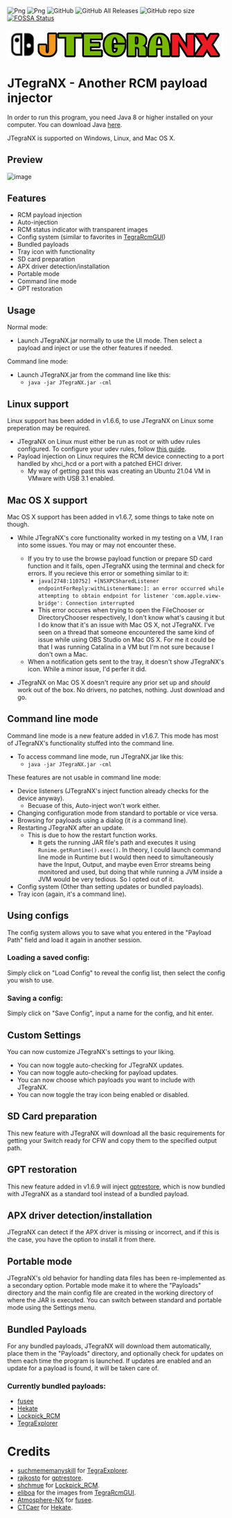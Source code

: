 ![Png](https://img.shields.io/badge/Platforms-Windows%20x86--x64%20Linux%20x86--x64%20Mac%20OS%20X%20x86--x64-green)
![Png](https://img.shields.io/badge/Latest%20release-1.6.9-green)
![GitHub](https://img.shields.io/badge/License-GPL--2.0%20or%20later-green)
![GitHub All Releases](https://img.shields.io/github/downloads/dylwedma11748/JTegraNX/total)
![GitHub repo size](https://img.shields.io/github/repo-size/dylwedma11748/JTegraNX)
[![FOSSA Status](https://app.fossa.com/api/projects/git%2Bgithub.com%2Fdylwedma11748%2FJTegraNX.svg?type=small)](https://app.fossa.com/projects/git%2Bgithub.com%2Fdylwedma11748%2FJTegraNX?ref=badge_small)
###
![Png](src/main/resources/images/banner.png)
# JTegraNX - Another RCM payload injector

In order to run this program, you need Java 8 or higher installed on your computer. You can download Java [here](https://www.java.com/en/).

JTegraNX is supported on Windows, Linux, and Mac OS X.

## Preview
![image](https://user-images.githubusercontent.com/32218999/125573024-25bb1802-c9df-40fe-9419-1857b755e5a9.png)

## Features
- RCM payload injection
- Auto-injection
- RCM status indicator with transparent images
- Config system (similar to favorites in [TegraRcmGUI](https://github.com/eliboa/TegraRcmGUI))
- Bundled payloads
- Tray icon with functionality
- SD card preparation
- APX driver detection/installation
- Portable mode
- Command line mode
- GPT restoration

## Usage
Normal mode:
- Launch JTegraNX.jar normally to use the UI mode. Then select a payload and inject or use the other features if needed.

Command line mode:
- Launch JTegraNX.jar from the command line like this:
  - `java -jar JTegraNX.jar -cml`

## Linux support
Linux support has been added in v1.6.6, to use JTegraNX on Linux some preperation may be required.
- JTegraNX on Linux must either be run as root or with udev rules configured. To configure your udev rules, follow [this guide](https://nh-server.github.io/switch-guide/extras/adding_udev/).
- Payload injection on Linux requires the RCM device connecting to a port handled by xhci_hcd or a port with a patched EHCI driver.
  - My way of getting past this was creating an Ubuntu 21.04 VM in VMware with USB 3.1 enabled.

## Mac OS X support
Mac OS X support has been added in v1.6.7, some things to take note on though.
- While JTegraNX's core functionality worked in my testing on a VM, I ran into some issues. You may or may not encounter these.
  - If you try to use the browse payload function or prepare SD card function and it fails, open JTegraNX using the terminal and check for errors. If you recieve this error or something similar to it:
    - `java[2748:110752] +[NSXPCSharedListener endpointForReply:withListenerName:]: an error occurred while attempting to obtain endpoint for listener 'com.apple.view-bridge': Connection interrupted`
    - This error occures when trying to open the FileChooser or DirectoryChooser respectively, I don't know what's causing it but I do know that it's an issue with Mac OS X, not JTegraNX. I've seen on a thread that someone encountered the same kind of issue while using OBS Studio on Mac OS X. For me it could be that I was running Catalina in a VM but I'm not sure because I don't own a Mac.
  - When a notification gets sent to the tray, it doesn't show JTegraNX's icon. While a minor issue, I'd perfer it did.

- JTegraNX on Mac OS X doesn't require any prior set up and *should* work out of the box. No drivers, no patches, nothing. Just download and go.

## Command line mode
Command line mode is a new feature added in v1.6.7. This mode has most of JTegraNX's functionality stuffed into the command line.
- To access command line mode, run JTegraNX.jar like this:
  - `java -jar JTegraNX.jar -cml`

These features are not usable in command line mode:
- Device listeners (JTegraNX's inject function already checks for the device anyway).
  - Becuase of this, Auto-inject won't work either.
- Changing configuration mode from standard to portable or vice versa.
- Browsing for payloads using a dialog (it *is* a command line).
- Restarting JTegraNX after an update.
  - This is due to how the restart function works.
    - It gets the running JAR file's path and executes it using `Runime.getRuntime().exec()`. In theory, I could launch command line mode in Runtime but I would then need to simultaneously have the Input, Output, and maybe even Error streams being monitored and used, but doing that while running a JVM inside a JVM would be very tedious. So I opted out of it.
 - Config system (Other than setting updates or bundled payloads).
 - Tray icon (again, it's a command line).

## Using configs
The config system allows you to save what you entered in the "Payload Path" field and load it again in another session.

### Loading a saved config:
Simply click on "Load Config" to reveal the config list, then select the config you wish to use.

### Saving a config:
Simply click on "Save Config", input a name for the config, and hit enter.

## Custom Settings
You can now customize JTegraNX's settings to your liking.
- You can now toggle auto-checking for JTegraNX updates.
- You can now toggle auto-checking for payload updates.
- You can now choose which payloads you want to include with JTegraNX.
- You can now toggle the tray icon being enabled or disabled.

## SD Card preparation
This new feature with JTegraNX will download all the basic requirements for getting your Switch ready for CFW and copy them to the specified output path.

## GPT restoration
This new feature added in v1.6.9 will inject [gptrestore](https://github.com/rajkosto/gptrestore), which is now bundled with JTegraNX as a standard tool instead of a bundled payload.

## APX driver detection/installation
JTegraNX can detect if the APX driver is missing or incorrect, and if this is the case, you have the option to install it from there.

## Portable mode
JTegraNX's old behavior for handling data files has been re-implemented as a secondary option. Portable mode make it to where the "Payloads" directory and the main config file are created in the working directory of where the JAR is executed. You can switch between standard and portable mode using the Settings menu.

## Bundled Payloads
For any bundled payloads, JTegraNX will download them automatically, place them in the "Payloads" directory, and optionally check for updates on them each time the program is launched. If updates are enabled and an update for a payload is found, it will be taken care of.

### Currently bundled payloads:
- [fusee](https://github.com/Atmosphere-NX/Atmosphere/releases)
- [Hekate](https://github.com/CTCaer/hekate)
- [Lockpick_RCM](https://github.com/shchmue/Lockpick_RCM)
- [TegraExplorer](https://github.com/suchmememanyskill/TegraExplorer)

# Credits
- [suchmememanyskill](https://github.com/suchmememanyskill) for [TegraExplorer](https://github.com/suchmememanyskill/TegraExplorer).
- [rajkosto](https://github.com/rajkosto) for [gptrestore](https://github.com/rajkosto/gptrestore).
- [shchmue](https://github.com/shchmue) for [Lockpick_RCM](https://github.com/shchmue/Lockpick_RCM).
- [eliboa](https://github.com/eliboa) for the images from [TegraRcmGUI](https://github.com/eliboa/TegraRcmGUI).
- [Atmosphere-NX](https://github.com/Atmosphere-NX) for [fusee](https://github.com/Atmosphere-NX/Atmosphere/releases).
- [CTCaer](https://github.com/CTCaer) for [Hekate](https://github.com/CTCaer/hekate).
